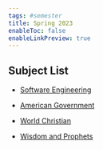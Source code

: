 ```yaml
---
tags: #semester
title: Spring 2023
enableToc: false
enableLinkPreview: true
---
```


## Subject List

- [Software Engineering](notes/Software%20Engineering.md)

- [American Government](notes/American%20Government.md)

- [World Christian](notes/World%20Christian/World%20Christian.md)

- [Wisdom and Prophets](notes/Wisdom%20and%20Prophets.md)
